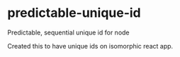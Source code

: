 # predictable-unique-id
Predictable, sequential unique id for node

Created this to have unique ids on isomorphic react app.
